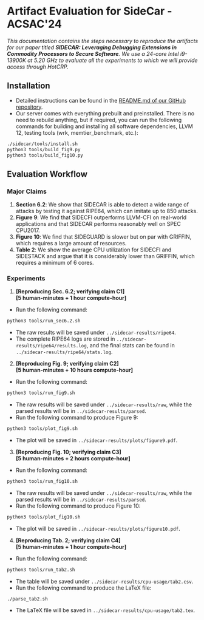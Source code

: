 # Artifact Evaluation for SideCar - ACSAC'24

_This documentation contains the steps necessary to reproduce the artifacts for our paper titled **SIDECAR: Leveraging Debugging Extensions in Commodity Processors to Secure Software**.
We use a 24-core Intel i9-13900K at 5.20 GHz to evaluate all the experiments to which we will provide access through HotCRP._

## Installation

- Detailed instructions can be found in the [README.md of our GitHub repository](https://github.com/stevens-s3lab/sidecar).
- Our server comes with everything prebuilt and preinstalled. There is no need to rebuild anything, but if required, you can run the following commands for building and installing all software dependencies, LLVM 12, testing tools (wrk, memtier_benchmark, etc.):

```bash
./sidecar/tools/install.sh
python3 tools/build_fig9.py
python3 tools/build_fig10.py
```

## Evaluation Workflow

### Major Claims

1. **Section 6.2**: We show that SIDECAR is able to detect a wide range of attacks by testing it against RIPE64, which can imitate up to 850 attacks.
2. **Figure 9**: We find that SIDECFI outperforms LLVM-CFI on real-world applications and that SIDECAR performs reasonably well on SPEC CPU2017.
3. **Figure 10**: We find that SIDEGUARD is slower but on par with GRIFFIN, which requires a large amount of resources.
4. **Table 2**: We show the average CPU utilization for SIDECFI and SIDESTACK and argue that it is considerably lower than GRIFFIN, which requires a minimum of 6 cores.

### Experiments

1. **[Reproducing Sec. 6.2; verifying claim C1]**  
   **[5 human-minutes + 1 hour compute-hour]**

- Run the following command:

```bash
python3 tools/run_sec6.2.sh
```

- The raw results will be saved under `../sidecar-results/ripe64`.
- The complete RIPE64 logs are stored in `../sidecar-results/ripe64/results.log`, and the final stats can be found in `../sidecar-results/ripe64/stats.log`.

2. **[Reproducing Fig. 9; verifying claim C2]**  
   **[5 human-minutes + 10 hours compute-hour]**

- Run the following command:

```bash
python3 tools/run_fig9.sh
```

- The raw results will be saved under `../sidecar-results/raw`, while the parsed results will be in `../sidecar-results/parsed`.
- Run the following command to produce Figure 9:

```bash
python3 tools/plot_fig9.sh
```

- The plot will be saved in `../sidecar-results/plots/figure9.pdf`.

3. **[Reproducing Fig. 10; verifying claim C3]**  
   **[5 human-minutes + 2 hours compute-hour]**

- Run the following command:

```bash
python3 tools/run_fig10.sh
```

- The raw results will be saved under `../sidecar-results/raw`, while the parsed results will be in `../sidecar-results/parsed`.
- Run the following command to produce Figure 10:

```bash
python3 tools/plot_fig10.sh
```

- The plot will be saved in `../sidecar-results/plots/figure10.pdf`.

4. **[Reproducing Tab. 2; verifying claim C4]**  
   **[5 human-minutes + 1 hour compute-hour]**

- Run the following command:

```bash
python3 tools/run_tab2.sh
```

- The table will be saved under `../sidecar-results/cpu-usage/tab2.csv`.
- Run the following command to produce the LaTeX file:

```bash
./parse_tab2.sh
```

- The LaTeX file will be saved in `../sidecar-results/cpu-usage/tab2.tex`.

